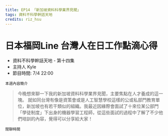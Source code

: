 ```yaml
---
title: EP14 「新加坡資料科學業界見聞」 
tags: 資料不科學幹話天地
credits: riz_hsu
---
```


# 日本福岡Line 台灣人在日工作點滴心得

* 資料不科學幹話天地 - 第十四集
* 主持人 Kyle
* 節目時間: 7/4 22:00

```本週內容簡介```
> 今晚想來聊一下我的新加坡資料科學業界見聞，主要焦點在人才養成的這一塊。
就如同台灣有像是資策會或是人工智慧學校這樣的公或私部門教育單位，新加坡也有若干類似的組織。我最近因緣際會面試了十來位某公部門「學徒制度」下出身的機器學習工程師，從這些面試的過程中了解了不少他們培訓的內容，覺得可以分享給大家！

```閒聊時間```
